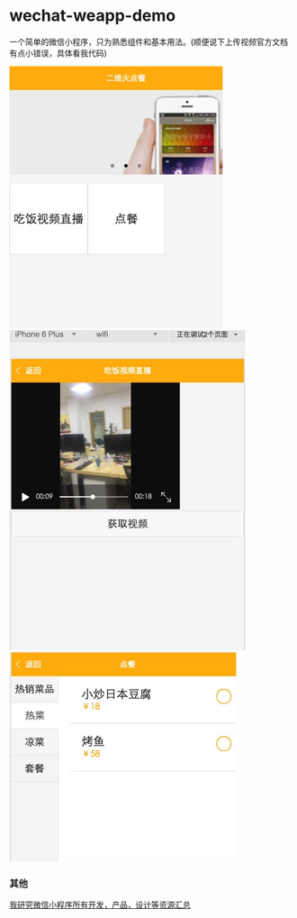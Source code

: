 # wechat-weapp-demo
一个简单的微信小程序，只为熟悉组件和基本用法。(顺便说下上传视频官方文档有点小错误，具体看我代码)

![](./1.jpg)
![](./2.jpg)
![](./3.jpg)


### 其他

[我研究微信小程序所有开发，产品，设计等资源汇总](https://github.com/edagarli/wechat-webapp-resources)

